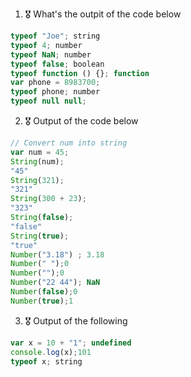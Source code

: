 1. 🎖 What's the outpit of the code below
```js
typeof "Joe"; string
typeof 4; number
typeof NaN; number
typeof false; boolean
typeof function () {}; function
var phone = 8983700;
typeof phone; number
typeof null null;
```

2. 🎖 Output of the code below
```js
// Convert num into string
var num = 45;
String(num);
"45"
String(321);
"321"
String(300 + 23);
"323"
String(false);
"false"
String(true);
"true"
Number("3.18") ; 3.18
Number(" ");0
Number("");0
Number("22 44"); NaN
Number(false);0
Number(true);1
```

3. 🎖 Output of the following

```js
var x = 10 + "1"; undefined
console.log(x);101
typeof x; string
```
